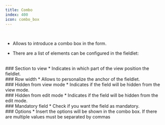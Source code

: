 ```yaml
---
title: Combo
index: 400
icon: combo_box
---
```


    
<br />

* Allows to introduce a combo box in the form.

* There are a list of elements can be configured in the fieldlet:

<br />
### Section to view
* Indicates in which part of the view position the fieldlet.

<br />
### Row width
* Allows to personalize the anchor of the fieldlet.

<br />
### Hidden from view mode
* Indicates if the field will be hidden from the view mode.

<br />
### Hidden from edit mode
* Indicates if the field will be hidden from the edit mode.


<br />
### Mandatory field
* Check if you want the field as mandatory.

<br />
### Options
* Insert the options will be shown in the combo box. If there are multiple values must be separated by commas